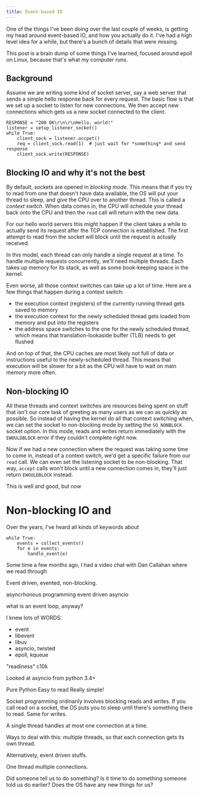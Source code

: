 ```yaml
---
title: Event-based IO
---
```


One of the things I've been doing over the last couple of weeks, is getting my head around event-based IO, and how you actually do it. I've had a high level idea for a while, but there's a bunch of details that were missing.

This post is a brain dump of some things I've learned, focused around epoll on Linux, because that's what my computer runs.


## Background

Assume we are writing some kind of socket server, say a web server that sends a simple hello response back for every request. The basic flow is that we set up a socket to listen for new connections. We then accept new connections which gets us a new socket connected to the client. 

~~~
RESPONSE = "200 OK\r\n\r\nHello, world!"
listener = setup_listener_socket()
while True:
    client_sock = listener.accpet()
    req = client_sock.read(1)  # just wait for *something* and send response
    client_sock.write(RESPONSE)
~~~


## Blocking IO and why it's not the best

By default, sockets are opened in *blocking mode*. This means that if you try to read from one that doesn't have data available, the OS will put your thread to sleep, and give the CPU over to another thread. This is called a *context switch*. When data comes in, the CPU will schedule your thread back onto the CPU and then the `read` call will return with the new data.

For our hello world servers this might happen if the client takes a while to actually send its request after the TCP connection is established. The first attempt to read from the socket will block until the request is actually received.

In this model, each thread can only handle a single request at a time. To handle multiple requests concurrently, we'll need multiple threads. Each takes up memory for its stack, as well as some book-keeping space in the kernel.

Even worse, all those context switches can take up a lot of time. Here are a few things that happen during a context switch:

- the execution context (registers) of the currently running thread gets saved to memory
- the execution context for the newly scheduled thread gets loaded from memory and put into the registers
- the address space switches to the one for the newly scheduled thread, which means that translation-lookaside buffer (TLB) needs to get flushed

And on top of that, the CPU caches are most likely not full of data or instructions useful to the newly-scheduled thread. This means that execution will be slower for a bit as the CPU will have to wait on main memory more often.


## Non-blocking IO

All these threads and context switches are resources being spent on stuff that isn't our core task of greeting as many users as we can as quickly as possible. So instead of having the kernel do all that context switching when, we can set the socket to non-blocking mode by setting the `SO_NONBLOCK` socket option. In this mode, reads and writes return immediately with the `EWOULDBLOCK` error if they couldn't complete right now.

Now if we had a new connection where the request was taking some time to come in, instead of a context switch, we'd get a specific failure from our `read` call. We can even set the listening socket to be non-blocking. That way, `accept` calls won't block until a new connection comes in, they'll just return `EWOULDBLOCK` instead.

This is well and good, but now




# Non-blocking IO and


Over the years, I've heard all kinds of keywords about

~~~
while True:
    events = collect_events()
    for e in events:
        handle_event(e)
~~~



Some time a few months ago, I had a video chat with Dan Callahan where we
read through 

Event driven, evented, non-blocking.












asyncrhonous programming
event driven
asyncio

what is an event loop, anyway?

I knew lots of WORDS:
- event
- libevent
- libuv
- asyncio, twisted
- epoll, kqueue

"readiness"
c10k

Looked at asyncio from python 3.4+

Pure Python
Easy to read
Really simple!

Socket programming ordinarily involves blocking reads and writes. If you call
read on a socket, the OS puts you to sleep until there's something there to read. Same for writes.

A single thread handles at most one connection at a time.

Ways to deal with this: multiple threads, so that each connection gets its own thread.

Alternatively, event driven stuffs.

One thread multiple connections.

Did someone tell us to do something?
Is it time to do something someone told us do earlier?
Does the OS have any new things for us?




